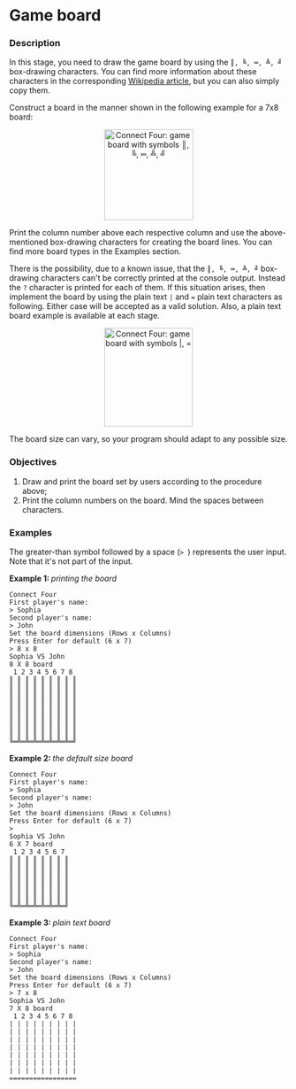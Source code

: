 # Game board
<div class="step-text">
<h3 id="description">Description</h3>
<p>In this stage, you need to draw the game board by using the <code class="java">║, ╚, ═, ╩, ╝</code> box-drawing characters. You can find more information about these characters in the corresponding <a href="https://en.wikipedia.org/wiki/Box-drawing_character" rel="noopener noreferrer nofollow" target="_blank">Wikipedia article</a>, but you can also simply copy them.</p>
<p>Construct a board in the manner shown in the following example for a 7x8 board:</p>
<p style="text-align: center;"><img alt="Connect Four: game board with symbols ║, ╚, ═, ╩, ╝" height="164" src="https://ucarecdn.com/a76f927a-b0a0-43cc-b6f8-dbaa2ede4106/" width="161"/></p>
<p>Print the column number above each respective column and use the above-mentioned box-drawing characters for creating the board lines. You can find more board types in the Examples section.</p>
<p>There is the possibility, due to a known issue, that the <code class="java">║, ╚, ═, ╩, ╝</code> box-drawing characters can't be correctly printed at the console output. Instead the <code class="java">?</code> character is printed for each of them. If this situation arises, then implement the board by using the plain text <code class="java">|</code> and <code class="java">=</code> plain text characters as following. Either case will be accepted as a valid solution. Also, a plain text board example is available at each stage.</p>
<p style="text-align: center;"><img alt="Connect Four: game board with symbols |, =" height="178" name="board2.png" src="https://ucarecdn.com/1ec9b3a8-f9d5-4623-a068-190f406ac808/" width="160"/></p>
<p>The board size can vary, so your program should adapt to any possible size.</p>
<h3 id="objectives">Objectives</h3>
<ol>
<li>Draw and print the board set by users according to the procedure above;</li>
<li>Print the column numbers on the board. Mind the spaces between characters.</li>
</ol>
<h3 id="examples">Examples</h3>
<p>The greater-than symbol followed by a space (<code class="java">&gt; </code>) represents the user input. Note that it's not part of the input.</p>
<p><strong>Example 1: </strong><em>printing the board</em></p>
<pre><code class="language-no-highlight">Connect Four
First player's name:
&gt; Sophia
Second player's name:
&gt; John
Set the board dimensions (Rows x Columns)
Press Enter for default (6 x 7)
&gt; 8 x 8
Sophia VS John
8 X 8 board
 1 2 3 4 5 6 7 8
║ ║ ║ ║ ║ ║ ║ ║ ║
║ ║ ║ ║ ║ ║ ║ ║ ║
║ ║ ║ ║ ║ ║ ║ ║ ║
║ ║ ║ ║ ║ ║ ║ ║ ║
║ ║ ║ ║ ║ ║ ║ ║ ║
║ ║ ║ ║ ║ ║ ║ ║ ║
║ ║ ║ ║ ║ ║ ║ ║ ║
║ ║ ║ ║ ║ ║ ║ ║ ║
╚═╩═╩═╩═╩═╩═╩═╩═╝</code></pre>
<p><strong>Example 2: </strong><em>the default size board</em></p>
<pre><code class="language-no-highlight">Connect Four
First player's name:
&gt; Sophia
Second player's name:
&gt; John
Set the board dimensions (Rows x Columns)
Press Enter for default (6 x 7)
&gt;
Sophia VS John
6 X 7 board
 1 2 3 4 5 6 7
║ ║ ║ ║ ║ ║ ║ ║
║ ║ ║ ║ ║ ║ ║ ║
║ ║ ║ ║ ║ ║ ║ ║
║ ║ ║ ║ ║ ║ ║ ║
║ ║ ║ ║ ║ ║ ║ ║
║ ║ ║ ║ ║ ║ ║ ║
╚═╩═╩═╩═╩═╩═╩═╝</code></pre>
<p> <strong>Example 3: </strong><em>plain text board</em></p>
<pre><code class="language-no-highlight">Connect Four
First player's name:
&gt; Sophia
Second player's name:
&gt; John
Set the board dimensions (Rows x Columns)
Press Enter for default (6 x 7)
&gt; 7 x 8
Sophia VS John
7 X 8 board
 1 2 3 4 5 6 7 8
| | | | | | | | |
| | | | | | | | |
| | | | | | | | |
| | | | | | | | |
| | | | | | | | |
| | | | | | | | |
| | | | | | | | |
=================</code></pre>
</div>
